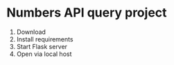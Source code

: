 # Numbers API query project 

1. Download
2. Install requirements
3. Start Flask server
4. Open via local host
